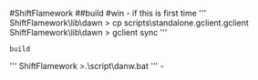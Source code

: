 #ShiftFlamework
##build
#win
        - if this is first time 
  ''' ShiftFlamework\lib\dawn >
    cp scripts\standalone.gclient.gclient ShiftFlamework\lib\dawn > gclient sync
  '''

    build
  ''' ShiftFlamework >.\script\danw.bat
  ''' -